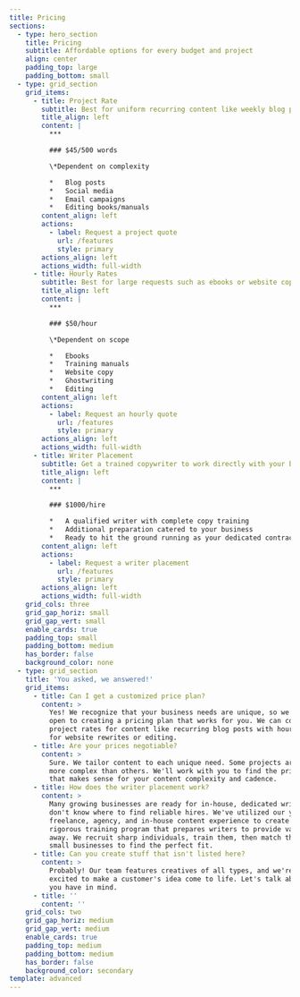 ```yaml
---
title: Pricing
sections:
  - type: hero_section
    title: Pricing
    subtitle: Affordable options for every budget and project
    align: center
    padding_top: large
    padding_bottom: small
  - type: grid_section
    grid_items:
      - title: Project Rate
        subtitle: Best for uniform recurring content like weekly blog posts
        title_align: left
        content: |
          ***

          ### $45/500 words

          \*Dependent on complexity

          *   Blog posts
          *   Social media
          *   Email campaigns
          *   Editing books/manuals
        content_align: left
        actions:
          - label: Request a project quote
            url: /features
            style: primary
        actions_align: left
        actions_width: full-width
      - title: Hourly Rates
        subtitle: Best for large requests such as ebooks or website copy
        title_align: left
        content: |
          ***

          ### $50/hour

          \*Dependent on scope

          *   Ebooks
          *   Training manuals
          *   Website copy
          *   Ghostwriting
          *   Editing
        content_align: left
        actions:
          - label: Request an hourly quote
            url: /features
            style: primary
        actions_align: left
        actions_width: full-width
      - title: Writer Placement
        subtitle: Get a trained copywriter to work directly with your business
        title_align: left
        content: |
          ***

          ### $1000/hire

          *   A qualified writer with complete copy training
          *   Additional preparation catered to your business
          *   Ready to hit the ground running as your dedicated contract writer
        content_align: left
        actions:
          - label: Request a writer placement
            url: /features
            style: primary
        actions_align: left
        actions_width: full-width
    grid_cols: three
    grid_gap_horiz: small
    grid_gap_vert: small
    enable_cards: true
    padding_top: small
    padding_bottom: medium
    has_border: false
    background_color: none
  - type: grid_section
    title: 'You asked, we answered!'
    grid_items:
      - title: Can I get a customized price plan?
        content: >
          Yes! We recognize that your business needs are unique, so we're always
          open to creating a pricing plan that works for you. We can combine
          project rates for content like recurring blog posts with hourly rates
          for website rewrites or editing. 
      - title: Are your prices negotiable?
        content: >
          Sure. We tailor content to each unique need. Some projects are simply
          more complex than others. We'll work with you to find the price point
          that makes sense for your content complexity and cadence. 
      - title: How does the writer placement work?
        content: >
          Many growing businesses are ready for in-house, dedicated writing, but
          don't know where to find reliable hires. We've utilized our years of
          freelance, agency, and in-house content experience to create a
          rigorous training program that prepares writers to provide value right
          away. We recruit sharp individuals, train them, then match them with
          small businesses to find the perfect fit. 
      - title: Can you create stuff that isn't listed here?
        content: >
          Probably! Our team features creatives of all types, and we're always
          excited to make a customer's idea come to life. Let's talk about what
          you have in mind. 
      - title: ''
        content: ''
    grid_cols: two
    grid_gap_horiz: medium
    grid_gap_vert: medium
    enable_cards: true
    padding_top: medium
    padding_bottom: medium
    has_border: false
    background_color: secondary
template: advanced
---
```


